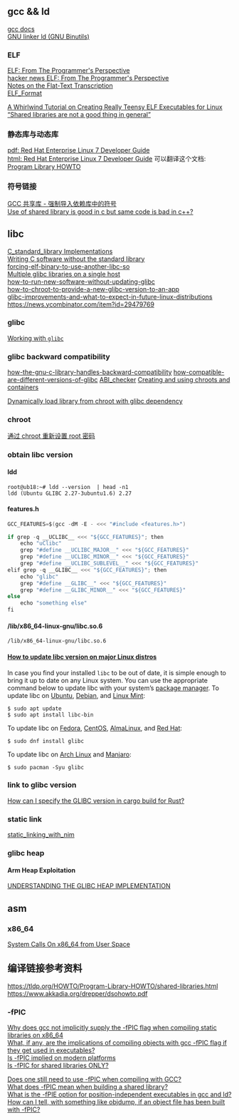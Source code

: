 
## gcc && ld

[gcc docs](https://gcc.gnu.org/onlinedocs/gcc/index.html)  
[GNU linker ld (GNU Binutils)](https://sourceware.org/binutils/docs-2.32/ld/index.html#SEC_Contents)

### ELF

[ELF: From The Programmer's Perspective](https://www.linux.co.cr/free-unix-os/review/acrobat/950517.pdf)  
[hacker news ELF: From The Programmer's Perspective](https://news.ycombinator.com/item?id=30575469)  
[Notes on the Flat-Text Transcription](https://www.muppetlabs.com/~breadbox/software/ELF.txt)  
[ELF_Format](http://www.skyfree.org/linux/references/ELF_Format.pdf)  

[A Whirlwind Tutorial on Creating Really Teensy ELF Executables for Linux](https://www.muppetlabs.com/~breadbox/software/tiny/teensy.html)  
[“Shared libraries are not a good thing in general”](https://lore.kernel.org/lkml/CAHk-=whs8QZf3YnifdLv57+FhBi5_WeNTG1B-suOES=RcUSmQg@mail.gmail.com/)

### 静态库与动态库

[pdf: Red Hat Enterprise Linux 7 Developer Guide](https://docs.redhat.com/en/documentation/red_hat_enterprise_linux/7/pdf/developer_guide/Red_Hat_Enterprise_Linux-7-Developer_Guide-en-US.pdf)  
[html: Red Hat Enterprise Linux 7 Developer Guide](https://docs.redhat.com/en/documentation/red_hat_enterprise_linux/7/html/developer_guide/preface)
可以翻译这个文档:
[Program Library HOWTO](https://tldp.org/HOWTO/Program-Library-HOWTO/index.html)


### 符号链接

[GCC 共享库 - 强制导入依赖库中的符号](https://www.reddit.com/r/C_Programming/comments/18dxllp/gcc_shared_library_force_import_of_symbols_in/)  
[Use of shared library is good in c but same code is bad in c++?](https://stackoverflow.com/questions/33069348/use-of-shared-library-is-good-in-c-but-same-code-is-bad-in-c)  



## libc

[C_standard_library Implementations](https://en.wikipedia.org/wiki/C_standard_library#Implementations)  
[Writing C software without the standard library](https://gist.github.com/tcoppex/443d1dd45f873d96260195d6431b0989)  
[forcing-elf-binary-to-use-another-libc-so](https://stackoverflow.com/questions/38590573/forcing-elf-binary-to-use-another-libc-so)  
[Multiple glibc libraries on a single host](https://stackoverflow.com/questions/847179/multiple-glibc-libraries-on-a-single-host)  
[how-to-run-new-software-without-updating-glibc](https://unix.stackexchange.com/questions/62940/how-to-run-new-software-without-updating-glibc)  
[how-to-chroot-to-provide-a-new-glibc-version-to-an-app](https://unix.stackexchange.com/questions/202966/how-to-chroot-to-provide-a-new-glibc-version-to-an-app)  
[glibc-improvements-and-what-to-expect-in-future-linux-distributions](https://www.linaro.org/blog/glibc-improvements-and-what-to-expect-in-future-linux-distributions/)  
https://news.ycombinator.com/item?id=29479769

###  glibc
[Working with `glibc`](https://sys.readthedocs.io/en/latest/doc/03_glibc.html#working-with-glibc)
### glibc backward compatibility

[how-the-gnu-c-library-handles-backward-compatibility](https://developers.redhat.com/blog/2019/08/01/how-the-gnu-c-library-handles-backward-compatibility)
[how-compatible-are-different-versions-of-glibc](https://stackoverflow.com/questions/11107263/how-compatible-are-different-versions-of-glibc)
[ABI_checker](https://sourceware.org/glibc/wiki/Testing/ABI_checker)
[Creating and using chroots and containers](https://docs.voidlinux.org/config/containers-and-vms/chroot.html#creating-and-using-chroots-and-containers)

[Dynamically load library from chroot with glibc dependency](https://stackoverflow.com/questions/49094718/dynamically-load-library-from-chroot-with-glibc-dependency)
### chroot

[通过 chroot 重新设置 root 密码](https://www.cnblogs.com/sparkdev/p/8556075.html)

### obtain libc version

#### ldd 

```
root@ub18:~# ldd --version  | head -n1
ldd (Ubuntu GLIBC 2.27-3ubuntu1.6) 2.27
```

#### features.h

```c
GCC_FEATURES=$(gcc -dM -E - <<< "#include <features.h>")

if grep -q __UCLIBC__ <<< "${GCC_FEATURES}"; then
    echo "uClibc"
    grep "#define __UCLIBC_MAJOR__" <<< "${GCC_FEATURES}"
    grep "#define __UCLIBC_MINOR__" <<< "${GCC_FEATURES}"
    grep "#define __UCLIBC_SUBLEVEL__" <<< "${GCC_FEATURES}"
elif grep -q __GLIBC__ <<< "${GCC_FEATURES}"; then
    echo "glibc"
    grep "#define __GLIBC__" <<< "${GCC_FEATURES}"
    grep "#define __GLIBC_MINOR__" <<< "${GCC_FEATURES}"
else
    echo "something else"
fi
```

#### /lib/x86_64-linux-gnu/libc.so.6

	/lib/x86_64-linux-gnu/libc.so.6


#### [How to update libc version on major Linux distros](https://linuxconfig.org/how-to-check-libc-library-version-on-debian-linux)

In case you find your installed `libc` to be out of date, it is simple enough to bring it up to date on any Linux system.
You can use the appropriate command below to update libc with your system’s [package manager](https://linuxconfig.org/comparison-of-major-linux-package-management-systems).
To update libc on [Ubuntu](https://linuxconfig.org/ubuntu-linux-download), [Debian](https://linuxconfig.org/debian-linux-download), and [Linux Mint](https://linuxconfig.org/linux-mint-download):

	$ sudo apt update
	$ sudo apt install libc-bin

To update libc on [Fedora](https://linuxconfig.org/fedora-linux-download), [CentOS](https://linuxconfig.org/centos-linux-download), [AlmaLinux](https://linuxconfig.org/almalinux-download), and [Red Hat](https://linuxconfig.org/red-hat-linux-download):

	$ sudo dnf install glibc

To update libc on [Arch Linux](https://linuxconfig.org/arch-linux-download) and [Manjaro](https://linuxconfig.org/manjaro-linux-download):
	
	$ sudo pacman -Syu glibc

### link to glibc version

[How can I specify the GLIBC version in cargo build for Rust?](https://stackoverflow.com/questions/57749127/how-can-i-specify-the-glibc-version-in-cargo-build-for-rust)
### static link

[static_linking_with_nim](https://www.reddit.com/r/programming/comments/2wk7q6/static_linking_with_nim/)

### glibc heap 

#### Arm Heap Exploitation

[UNDERSTANDING THE GLIBC HEAP IMPLEMENTATION](https://azeria-labs.com/heap-exploitation-part-1-understanding-the-glibc-heap-implementation/)


## asm

### x86_64

[System Calls On x86_64 from User Space](https://github.com/rishiba/doc_syscalls/blob/master/doc/05_calling_system_calls.rst)

## 编译链接参考资料


https://tldp.org/HOWTO/Program-Library-HOWTO/shared-libraries.html  
https://www.akkadia.org/drepper/dsohowto.pdf  

### -fPIC

[Why does gcc not implicitly supply the -fPIC flag when compiling static libraries on x86_64](https://stackoverflow.com/questions/3961446/why-does-gcc-not-implicitly-supply-the-fpic-flag-when-compiling-static-librarie)  
[What, if any, are the implications of compiling objects with gcc -fPIC flag if they get used in executables?](https://stackoverflow.com/questions/1165593/what-if-any-are-the-implications-of-compiling-objects-with-gcc-fpic-flag-if-t)  
[Is -fPIC implied on modern platforms](https://stackoverflow.com/questions/50131568/is-fpic-implied-on-modern-platforms)  
[Is -fPIC for shared libraries ONLY?](https://stackoverflow.com/questions/49503475/is-fpic-for-shared-libraries-only)  

[Does one still need to use -fPIC when compiling with GCC?](https://stackoverflow.com/questions/20637310/does-one-still-need-to-use-fpic-when-compiling-with-gcc)  
[What does -fPIC mean when building a shared library?](https://stackoverflow.com/questions/966960/what-does-fpic-mean-when-building-a-shared-library)  
[What is the -fPIE option for position-independent executables in gcc and ld?](https://stackoverflow.com/questions/2463150/what-is-the-fpie-option-for-position-independent-executables-in-gcc-and-ld)  
[How can I tell, with something like objdump, if an object file has been built with -fPIC?](https://stackoverflow.com/questions/1340402/how-can-i-tell-with-something-like-objdump-if-an-object-file-has-been-built-wi)  



